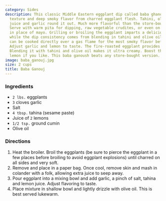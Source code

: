 ```yaml
---
category: Sides
description: This classic Middle Eastern eggplant dip called baba ghanoush has a silky
  texture and deep smoky flavor from charred eggplant flesh. Tahini, olive oil, lemon
  juice and garlic round it out. Much more flavorful than the store-bought version.
  Serve with warm pita for dipping, raw vegetable crudites, or even on sandwiches
  in place of mayo. Grilling or broiling the eggplant imparts a delicious smoky essence,
  while the dip consistency comes from blending in tahini and olive oil. The eggplant
  can be cooked directly over a gas flame for the most smoky flavor before blending.
  Adjust garlic and lemon to taste. The fire-roasted eggplant provides a deep smokiness.
  Blending it with tahini and olive oil makes it ultra creamy. Boost the garlic and
  lemon if you like. This baba ganoush beats any store-bought version.
image: baba_ganouj.jpg
size: 2 cups
title: Baba Ganouj
---
```

### Ingredients

* `2 lbs.` eggplants
* `3` cloves garlic
* Salt
* `4 tbsp.` tahina (sesame paste)
* Juice of `2` lemons
* `1/2 tsp.` ground cumin
* Olive oil

### Directions

1. Heat the broiler. Broil the eggplants (be sure to pierce the eggplant in a few places before broiling to avoid eggplant explosions) until charred on all sides and very soft. 
2. Remove and place in a paper bag. Once cool, remove skin and mash in colander with a folk, allowing extra juice to seep away. 
3. Pour eggplant into a mixing bowl and add garlic, a pinch of salt, tahina and lemon juice. Adjust flavoring to taste.
4. Place mixture in shallow bowl and lightly drizzle with olive oil. This is best served lukewarm.
